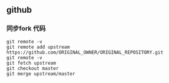 ## github

### 同步fork 代码

    git remote -v
    git remote add upstream https://github.com/ORIGINAL_OWNER/ORIGINAL_REPOSITORY.git
    git remote -v
    git fetch upstream
    git checkout master
    git merge upstream/master
